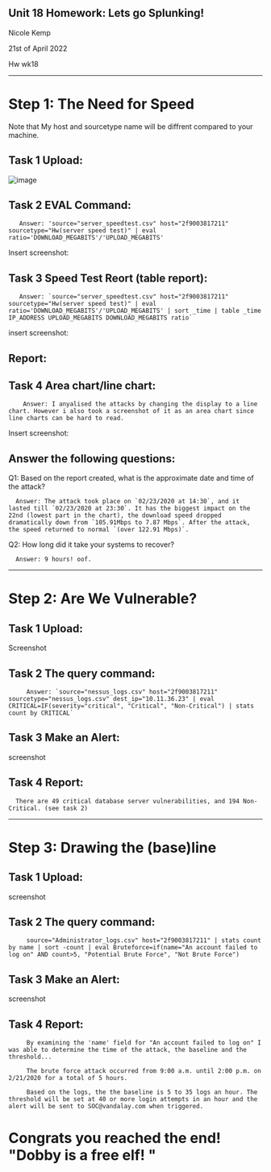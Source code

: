 ## Unit 18 Homework: Lets go Splunking!

Nicole Kemp

21st of April 2022

Hw wk18


---

# Step 1: The Need for Speed 

Note that My host and sourcetype name will be diffrent compared to your machine.  




## Task 1 Upload:
![image](https://user-images.githubusercontent.com/91113466/164487623-aac071df-4d71-4ccf-8856-bd548352b32a.png)

## Task 2 EVAL Command: 

       Answer: 'source="server_speedtest.csv" host="2f9003817211" sourcetype="Hw(server speed test)" | eval ratio='DOWNLOAD_MEGABITS'/'UPLOAD_MEGABITS'

Insert screenshot:

## Task 3 Speed Test Reort (table report):

       Answer: `source="server_speedtest.csv" host="2f9003817211" sourcetype="Hw(server speed test)" | eval ratio='DOWNLOAD_MEGABITS'/'UPLOAD_MEGABITS' | sort _time | table _time IP_ADDRESS UPLOAD_MEGABITS DOWNLOAD_MEGABITS ratio`

insert screenshot:


## Report:

## Task 4 Area chart/line chart:

        Answer: I anyalised the attacks by changing the display to a line chart. However i also took a screenshot of it as an area chart since line charts can be hard to read.

Insert screenshot:


## Answer the following questions:

Q1: Based on the report created, what is the approximate date and time of the attack?
      
      Answer: The attack took place on `02/23/2020 at 14:30`, and it lasted till `02/23/2020 at 23:30`. It has the biggest impact on the 22nd (lowest part in the chart), the download speed dropped dramatically down from `105.91Mbps to 7.87 Mbps`. After the attack, the speed returned to normal `(over 122.91 Mbps)`.

Q2: How long did it take your systems to recover?

      Answer: 9 hours! oof.

___
# Step 2: Are We Vulnerable? 

## Task 1 Upload:
Screenshot


## Task 2 The query command: 

         Answer: `source="nessus_logs.csv" host="2f9003817211" sourcetype="nessus_logs.csv" dest_ip="10.11.36.23" | eval CRITICAL=IF(severity="critical", "Critical", "Non-Critical") | stats count by CRITICAL`


## Task 3 Make an Alert:
screenshot

## Task 4 Report:
      There are 49 critical database server vulnerabilities, and 194 Non-Critical. (see task 2)
___
# Step 3: Drawing the (base)line

## Task 1 Upload:
screenshot
## Task 2 The query command: 

         source="Administrator_logs.csv" host="2f9003817211" | stats count by name | sort -count | eval Bruteforce=if(name="An account failed to log on" AND count>5, "Potential Brute Force", "Not Brute Force")

## Task 3 Make an Alert:
screenshot

## Task 4 Report:

         By examining the 'name' field for "An account failed to log on" I was able to determine the time of the attack, the baseline and the threshold...

         The brute force attack occurred from 9:00 a.m. until 2:00 p.m. on 2/21/2020 for a total of 5 hours.

         Based on the logs, the the baseline is 5 to 35 logs an hour. The threshold will be set at 40 or more login attempts in an hour and the alert will be sent to SOC@vandalay.com when triggered.


# Congrats you reached the end! "Dobby is a free elf! "
  

